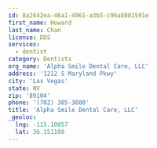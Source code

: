 ```yaml
---
id: 8a2642ea-46a1-4961-a3b5-c96a8081591e
first_name: Howard
last_name: Chan
license: DDS
services:
  - dentist
category: Dentists
org_name: 'Alpha Smile Dental Care, LLC'
address: '1212 S Maryland Pkwy'
city: 'Las Vegas'
state: NV
zip: '89104'
phone: '(702) 385-3688'
title: 'Alpha Smile Dental Care, LLC'
_geoloc:
  lng: -115.10857
  lat: 36.151108
---
```

